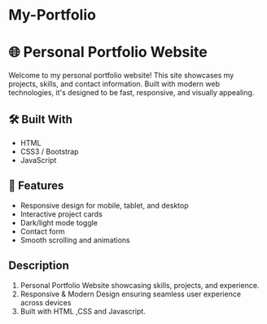 # My-Portfolio
# 🌐 Personal Portfolio Website

Welcome to my personal portfolio website! This site showcases my projects, skills, and contact information. Built with modern web technologies, it's designed to be fast, responsive, and visually appealing.

## 🛠️ Built With

- HTML
- CSS3 / Bootstrap
- JavaScript
## 📸 Features
- Responsive design for mobile, tablet, and desktop
- Interactive project cards
- Dark/light mode toggle
- Contact form 
- Smooth scrolling and animations

## Description
1.	Personal Portfolio Website showcasing skills, projects, and experience.
2.	Responsive & Modern Design ensuring seamless user experience across devices
3.	Built with HTML ,CSS and Javascript.

